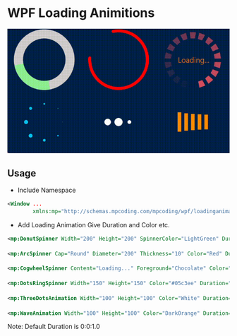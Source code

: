 WPF Loading Animitions
======================
![Demo](./WpfLoadingAnimations.gif)

## Usage
- Include Namespace
```xml
<Window ...
        xmlns:mp="http://schemas.mpcoding.com/mpcoding/wpf/loadinganimation">
```
- Add Loading Animation Give Duration and Color etc.
```xml
<mp:DonutSpinner Width="200" Height="200" SpinnerColor="LightGreen" Duration="0:0:1.0"/>

<mp:ArcSpinner Cap="Round" Diameter="200" Thickness="10" Color="Red" Duration="0:0:1.0" />

<mp:CogwheelSpinner Content="Loading..." Foreground="Chocolate" Color="#e04f5f" Duration="0:0:1.0" />

<mp:DotsRingSpinner Width="150" Height="150" Color="#05c3ee" Duration="0:0:2.0" />

<mp:ThreeDotsAnimation Width="100" Height="100" Color="White" Duration="0:0:1.0" />

<mp:WaveAnimation Width="100" Height="100" Color="DarkOrange" Duration="0:0:2.0" />
```
Note: Default Duration is 0:0:1.0
